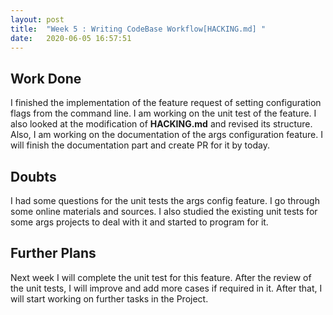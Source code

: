 ```yaml
---
layout: post
title:  "Week 5 : Writing CodeBase Workflow[HACKING.md] "
date:   2020-06-05 16:57:51
---
```


## Work Done
I finished the implementation of the feature request of setting configuration flags from the command line. I am working on the unit test of the feature. I also looked at the modification of **HACKING.md** and revised its structure. Also, I am working on the documentation of the args configuration feature. I will finish the documentation part and create PR for it by today.

## Doubts
I had some questions for the unit tests the args config feature. I go through some online materials and sources. I also studied the existing unit tests for some args projects to deal with it and started to program for it.

## Further Plans
Next week I will complete the unit test for this feature. After the review of the unit tests, I will improve and add more cases if required in it. After that, I will start working on further tasks in the Project.
